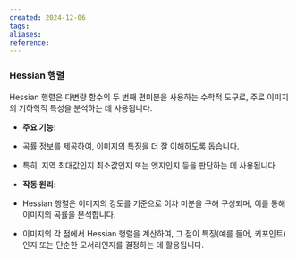 ```yaml
---
created: 2024-12-06
tags: 
aliases: 
reference:
---
```

### Hessian 행렬

Hessian 행렬은 다변량 함수의 두 번째 편미분을 사용하는 수학적 도구로, 주로 이미지의 기하학적 특성을 분석하는 데 사용됩니다.

- **주요 기능**:

- 곡률 정보를 제공하여, 이미지의 특징을 더 잘 이해하도록 돕습니다.

- 특히, 지역 최대값인지 최소값인지 또는 엣지인지 등을 판단하는 데 사용됩니다.

- **작동 원리**:

- Hessian 행렬은 이미지의 강도를 기준으로 이차 미분을 구해 구성되며, 이를 통해 이미지의 곡률을 분석합니다.

- 이미지의 각 점에서 Hessian 행렬을 계산하여, 그 점이 특징(예를 들어, 키포인트)인지 또는 단순한 모서리인지를 결정하는 데 활용됩니다.